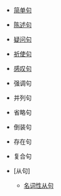 + [简单句](./simple-sentences.md)
+ [陈述句](./declarative-sentences.md)
+ [疑问句](./interrogative-sentences.md)
+ [祈使句](./imperative-sentences.md)
+ [感叹句](./exclamatory-sentences.md)
+ 强调句
+ 并列句
+ 省略句
+ 倒装句
+ 存在句
+ 复合句

+ [从句]
    + [名词性从句](./noun-clauses.md)
